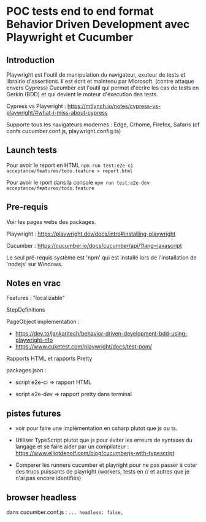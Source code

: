 # POC tests end to end format Behavior Driven Development avec Playwright et Cucumber

## Introduction

Playwright est l'outil de manipulation du navigateur, exuteur de tests et librairie d'assertions. Il est écrit et maintenu par Microsoft. (contre attaque envers Cypress)
Cucumber est l'outil qui permet d'écrire les cas de tests en Gerkin (BDD) et qui devient le moteur d'éxecution des tests.

Cypress vs Playwright : https://mtlynch.io/notes/cypress-vs-playwright/#what-i-miss-about-cypress

Supporte tous les navigateurs modernes : Edge, Crhome, Firefox, Safaris (cf confs cucumber.conf.js, playwright.config.ts)


## Launch tests

Pour avoir le report en HTML
```npm run test:e2e-ci acceptance/features/todo.feature > report.html```

Pour avoir le rport dans la console
```npm run test:e2e-dev acceptance/features/todo.feature ```

## Pre-requis

Voir les pages webs des packages.

Playwright : https://playwright.dev/docs/intro#installing-playwright

Cucumber : https://cucumber.io/docs/cucumber/api/?lang=javascript

Le seul pré-requis système est 'npm' qui est installé lors de l'installation de 'nodejs' sur Windows.

## Notes en vrac

Features : "localizable"

StepDefinitions

PageObject implementation : 

* https://dev.to/jankaritech/behavior-driven-development-bdd-using-playwright-n1o
* https://www.cuketest.com/playwright/docs/test-pom/

Rapports HTML et rapports Pretty

packages.json : 

* script e2e-ci => rapport HTML

* script e2e-dev => rapport pretty dans terminal

## pistes futures

* voir pour faire une implémentation en csharp plutot que js ou ts.

* Utiliser TypeScript plutot que js pour éviter les erreurs de syntaxes du langage et se faire aider par un compilateur : https://www.elliotdenolf.com/blog/cucumberjs-with-typescript

* Comparer les runners cucumber et playright pour ne pas passer à coter des trucs puissants de playright (workers, tests en // et autres que je n'ai pas encore identifiés)

## browser headless

dans cucumber.conf.js : `... headless: false,`
